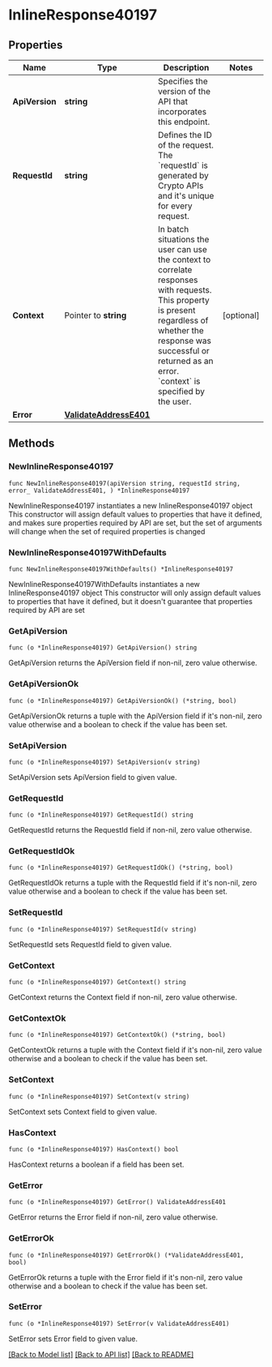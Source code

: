 # InlineResponse40197

## Properties

Name | Type | Description | Notes
------------ | ------------- | ------------- | -------------
**ApiVersion** | **string** | Specifies the version of the API that incorporates this endpoint. | 
**RequestId** | **string** | Defines the ID of the request. The &#x60;requestId&#x60; is generated by Crypto APIs and it&#39;s unique for every request. | 
**Context** | Pointer to **string** | In batch situations the user can use the context to correlate responses with requests. This property is present regardless of whether the response was successful or returned as an error. &#x60;context&#x60; is specified by the user. | [optional] 
**Error** | [**ValidateAddressE401**](ValidateAddressE401.md) |  | 

## Methods

### NewInlineResponse40197

`func NewInlineResponse40197(apiVersion string, requestId string, error_ ValidateAddressE401, ) *InlineResponse40197`

NewInlineResponse40197 instantiates a new InlineResponse40197 object
This constructor will assign default values to properties that have it defined,
and makes sure properties required by API are set, but the set of arguments
will change when the set of required properties is changed

### NewInlineResponse40197WithDefaults

`func NewInlineResponse40197WithDefaults() *InlineResponse40197`

NewInlineResponse40197WithDefaults instantiates a new InlineResponse40197 object
This constructor will only assign default values to properties that have it defined,
but it doesn't guarantee that properties required by API are set

### GetApiVersion

`func (o *InlineResponse40197) GetApiVersion() string`

GetApiVersion returns the ApiVersion field if non-nil, zero value otherwise.

### GetApiVersionOk

`func (o *InlineResponse40197) GetApiVersionOk() (*string, bool)`

GetApiVersionOk returns a tuple with the ApiVersion field if it's non-nil, zero value otherwise
and a boolean to check if the value has been set.

### SetApiVersion

`func (o *InlineResponse40197) SetApiVersion(v string)`

SetApiVersion sets ApiVersion field to given value.


### GetRequestId

`func (o *InlineResponse40197) GetRequestId() string`

GetRequestId returns the RequestId field if non-nil, zero value otherwise.

### GetRequestIdOk

`func (o *InlineResponse40197) GetRequestIdOk() (*string, bool)`

GetRequestIdOk returns a tuple with the RequestId field if it's non-nil, zero value otherwise
and a boolean to check if the value has been set.

### SetRequestId

`func (o *InlineResponse40197) SetRequestId(v string)`

SetRequestId sets RequestId field to given value.


### GetContext

`func (o *InlineResponse40197) GetContext() string`

GetContext returns the Context field if non-nil, zero value otherwise.

### GetContextOk

`func (o *InlineResponse40197) GetContextOk() (*string, bool)`

GetContextOk returns a tuple with the Context field if it's non-nil, zero value otherwise
and a boolean to check if the value has been set.

### SetContext

`func (o *InlineResponse40197) SetContext(v string)`

SetContext sets Context field to given value.

### HasContext

`func (o *InlineResponse40197) HasContext() bool`

HasContext returns a boolean if a field has been set.

### GetError

`func (o *InlineResponse40197) GetError() ValidateAddressE401`

GetError returns the Error field if non-nil, zero value otherwise.

### GetErrorOk

`func (o *InlineResponse40197) GetErrorOk() (*ValidateAddressE401, bool)`

GetErrorOk returns a tuple with the Error field if it's non-nil, zero value otherwise
and a boolean to check if the value has been set.

### SetError

`func (o *InlineResponse40197) SetError(v ValidateAddressE401)`

SetError sets Error field to given value.



[[Back to Model list]](../README.md#documentation-for-models) [[Back to API list]](../README.md#documentation-for-api-endpoints) [[Back to README]](../README.md)


